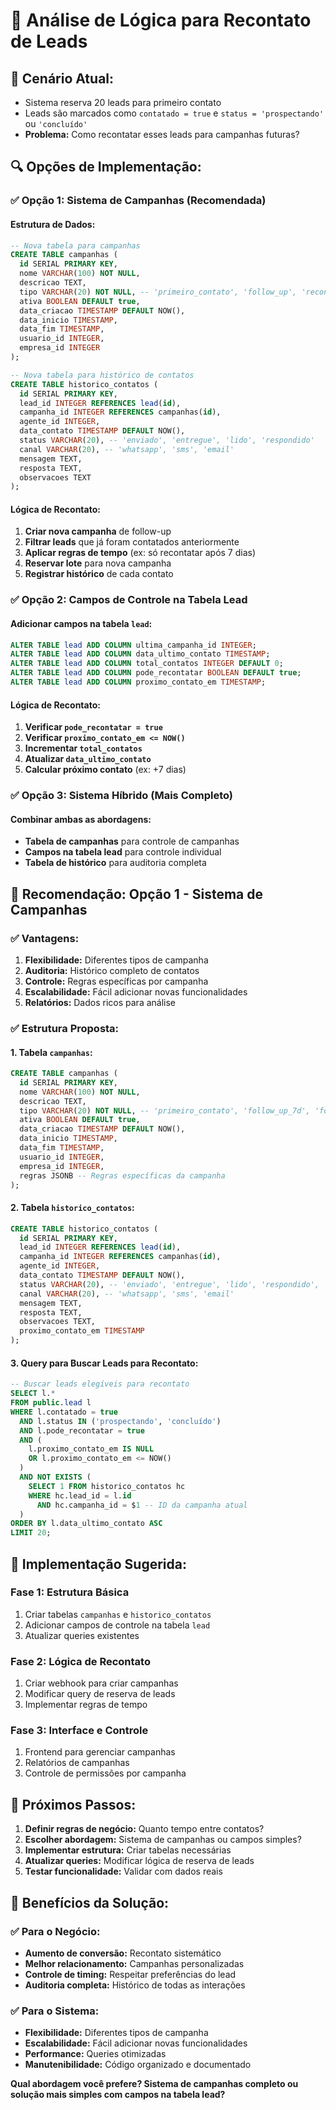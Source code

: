 # 🔄 Análise de Lógica para Recontato de Leads

## 🎯 **Cenário Atual:**
- Sistema reserva 20 leads para primeiro contato
- Leads são marcados como `contatado = true` e `status = 'prospectando'` ou `'concluído'`
- **Problema:** Como recontatar esses leads para campanhas futuras?

## 🔍 **Opções de Implementação:**

### **✅ Opção 1: Sistema de Campanhas (Recomendada)**

#### **Estrutura de Dados:**
```sql
-- Nova tabela para campanhas
CREATE TABLE campanhas (
  id SERIAL PRIMARY KEY,
  nome VARCHAR(100) NOT NULL,
  descricao TEXT,
  tipo VARCHAR(20) NOT NULL, -- 'primeiro_contato', 'follow_up', 'recontato'
  ativa BOOLEAN DEFAULT true,
  data_criacao TIMESTAMP DEFAULT NOW(),
  data_inicio TIMESTAMP,
  data_fim TIMESTAMP,
  usuario_id INTEGER,
  empresa_id INTEGER
);

-- Nova tabela para histórico de contatos
CREATE TABLE historico_contatos (
  id SERIAL PRIMARY KEY,
  lead_id INTEGER REFERENCES lead(id),
  campanha_id INTEGER REFERENCES campanhas(id),
  agente_id INTEGER,
  data_contato TIMESTAMP DEFAULT NOW(),
  status VARCHAR(20), -- 'enviado', 'entregue', 'lido', 'respondido'
  canal VARCHAR(20), -- 'whatsapp', 'sms', 'email'
  mensagem TEXT,
  resposta TEXT,
  observacoes TEXT
);
```

#### **Lógica de Recontato:**
1. **Criar nova campanha** de follow-up
2. **Filtrar leads** que já foram contatados anteriormente
3. **Aplicar regras de tempo** (ex: só recontatar após 7 dias)
4. **Reservar lote** para nova campanha
5. **Registrar histórico** de cada contato

### **✅ Opção 2: Campos de Controle na Tabela Lead**

#### **Adicionar campos na tabela `lead`:**
```sql
ALTER TABLE lead ADD COLUMN ultima_campanha_id INTEGER;
ALTER TABLE lead ADD COLUMN data_ultimo_contato TIMESTAMP;
ALTER TABLE lead ADD COLUMN total_contatos INTEGER DEFAULT 0;
ALTER TABLE lead ADD COLUMN pode_recontatar BOOLEAN DEFAULT true;
ALTER TABLE lead ADD COLUMN proximo_contato_em TIMESTAMP;
```

#### **Lógica de Recontato:**
1. **Verificar `pode_recontatar = true`**
2. **Verificar `proximo_contato_em <= NOW()`**
3. **Incrementar `total_contatos`**
4. **Atualizar `data_ultimo_contato`**
5. **Calcular próximo contato** (ex: +7 dias)

### **✅ Opção 3: Sistema Híbrido (Mais Completo)**

#### **Combinar ambas as abordagens:**
- **Tabela de campanhas** para controle de campanhas
- **Campos na tabela lead** para controle individual
- **Tabela de histórico** para auditoria completa

## 🎯 **Recomendação: Opção 1 - Sistema de Campanhas**

### **✅ Vantagens:**
1. **Flexibilidade:** Diferentes tipos de campanha
2. **Auditoria:** Histórico completo de contatos
3. **Controle:** Regras específicas por campanha
4. **Escalabilidade:** Fácil adicionar novas funcionalidades
5. **Relatórios:** Dados ricos para análise

### **✅ Estrutura Proposta:**

#### **1. Tabela `campanhas`:**
```sql
CREATE TABLE campanhas (
  id SERIAL PRIMARY KEY,
  nome VARCHAR(100) NOT NULL,
  descricao TEXT,
  tipo VARCHAR(20) NOT NULL, -- 'primeiro_contato', 'follow_up_7d', 'follow_up_30d'
  ativa BOOLEAN DEFAULT true,
  data_criacao TIMESTAMP DEFAULT NOW(),
  data_inicio TIMESTAMP,
  data_fim TIMESTAMP,
  usuario_id INTEGER,
  empresa_id INTEGER,
  regras JSONB -- Regras específicas da campanha
);
```

#### **2. Tabela `historico_contatos`:**
```sql
CREATE TABLE historico_contatos (
  id SERIAL PRIMARY KEY,
  lead_id INTEGER REFERENCES lead(id),
  campanha_id INTEGER REFERENCES campanhas(id),
  agente_id INTEGER,
  data_contato TIMESTAMP DEFAULT NOW(),
  status VARCHAR(20), -- 'enviado', 'entregue', 'lido', 'respondido', 'não_interessado'
  canal VARCHAR(20), -- 'whatsapp', 'sms', 'email'
  mensagem TEXT,
  resposta TEXT,
  observacoes TEXT,
  proximo_contato_em TIMESTAMP
);
```

#### **3. Query para Buscar Leads para Recontato:**
```sql
-- Buscar leads elegíveis para recontato
SELECT l.*
FROM public.lead l
WHERE l.contatado = true
  AND l.status IN ('prospectando', 'concluído')
  AND l.pode_recontatar = true
  AND (
    l.proximo_contato_em IS NULL 
    OR l.proximo_contato_em <= NOW()
  )
  AND NOT EXISTS (
    SELECT 1 FROM historico_contatos hc
    WHERE hc.lead_id = l.id
      AND hc.campanha_id = $1 -- ID da campanha atual
  )
ORDER BY l.data_ultimo_contato ASC
LIMIT 20;
```

## 🚀 **Implementação Sugerida:**

### **Fase 1: Estrutura Básica**
1. Criar tabelas `campanhas` e `historico_contatos`
2. Adicionar campos de controle na tabela `lead`
3. Atualizar queries existentes

### **Fase 2: Lógica de Recontato**
1. Criar webhook para criar campanhas
2. Modificar query de reserva de leads
3. Implementar regras de tempo

### **Fase 3: Interface e Controle**
1. Frontend para gerenciar campanhas
2. Relatórios de campanhas
3. Controle de permissões por campanha

## 🎯 **Próximos Passos:**

1. **Definir regras de negócio:** Quanto tempo entre contatos?
2. **Escolher abordagem:** Sistema de campanhas ou campos simples?
3. **Implementar estrutura:** Criar tabelas necessárias
4. **Atualizar queries:** Modificar lógica de reserva de leads
5. **Testar funcionalidade:** Validar com dados reais

## 🎉 **Benefícios da Solução:**

### **✅ Para o Negócio:**
- **Aumento de conversão:** Recontato sistemático
- **Melhor relacionamento:** Campanhas personalizadas
- **Controle de timing:** Respeitar preferências do lead
- **Auditoria completa:** Histórico de todas as interações

### **✅ Para o Sistema:**
- **Flexibilidade:** Diferentes tipos de campanha
- **Escalabilidade:** Fácil adicionar novas funcionalidades
- **Performance:** Queries otimizadas
- **Manutenibilidade:** Código organizado e documentado

**Qual abordagem você prefere? Sistema de campanhas completo ou solução mais simples com campos na tabela lead?**

